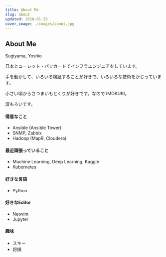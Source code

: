 ```yaml
---
title: About Me
slug: about
updated: 2020-01-29
cover_image: ./images/about.jpg
---
```


## About Me

Sugiyama, Yoshio

日本ヒューレット・パッカードでインフラエンジニアをしています。

手を動かして、いろいろ検証することが好きで、いろいろな技術をかじっています。

小さい頃からさつまいもとくりが好きです。なので IMOKURI。

涙もろいです。

#### 得意なこと

- Ansible (Ansible Tower)
- SNMP, Zabbix
- Hadoop (MapR, Cloudera)

#### 最近頑張っていること

- Machine Learning, Deep Learning, Kaggle
- Kubernetes

#### 好きな言語

- Python

#### 好きなEditor

- Neovim
- Jupyter

#### 趣味

- スキー
- 将棋
